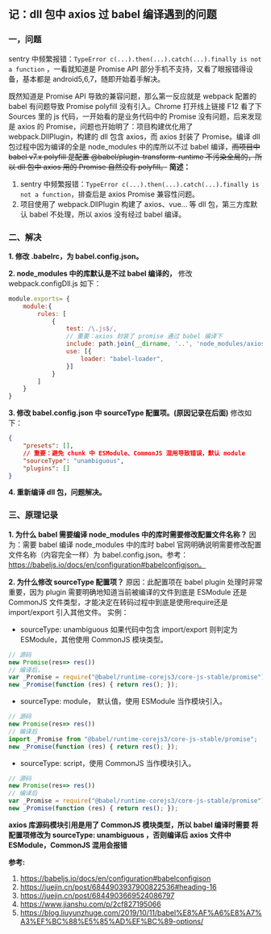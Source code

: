 <!--
 * @Author: monai
 * @Date: 2021-10-14 09:49:17
 * @LastEditors: monai
 * @LastEditTime: 2021-10-14 18:37:19
-->
## 记：dll 包中 axios 过 babel 编译遇到的问题

### 一，问题
sentry 中频繁报错：`TypeError c(...).then(...).catch(...).finally is not a function` ，一看就知道是 Promise API 部分手机不支持，又看了眼报错得设备，基本都是 android5,6,7，随即开始着手解决。

既然知道是 Promise API 导致的兼容问题，那么第一反应就是 webpack 配置的 babel 有问题导致 Promise polyfill 没有引入。Chrome 打开线上链接 F12 看了下 Sources 里的 js 代码，一开始看的是业务代码中的 Promise 没有问题，后来发现是 axios 的 Promise，问题也开始明了：项目构建优化用了 webpack.DllPlugin，构建的 dll 包含 axios，而 axios 封装了 Promise。编译 dll 包过程中因为编译的全是 node_modules 中的库所以不过 babel 编译，~~而项目中 babel v7.x polyfill 是配置 @babel/plugin-transform-runtime 不污染全局的，所以 dll 包中 axios 用的 Promise 自然没有 polyfill。~~
**简述：**
1. sentry 中频繁报错：`TypeError c(...).then(...).catch(...).finally is not a function`，排查后是 axios Promise 兼容性问题。
2. 项目使用了 webpack.DllPlugin 构建了 axios、vue... 等 dll 包，第三方库默认 babel 不处理，所以 axios 没有经过 babel 编译。

### 二、解决
**1. 修改 .babelrc，为 babel.config.json。** 

**2. node_modules 中的库默认是不过 babel 编译的，** 修改 webpack.configDll.js 如下：
``` javascript
module.exports= {
    module:{
        rules: [
            { 
                test: /\.js$/, 
                // 重要：axios 封装了 promise 通过 babel 编译下
                include: path.join(__dirname, '..', 'node_modules/axios'), 
                use: [{
                    loader: "babel-loader",
                }]
            }
        ]
    }
}
```
**3. 修改 babel.config.json 中 sourceType 配置项。(原因记录在后面)** 修改如下：
``` json
{
    "presets": [],
    // 重要：避免 chunk 中 ESModule、CommonJS 混用导致错误，默认 module
    "sourceType": "unambiguous",
    "plugins": []
}
```
**4. 重新编译 dll 包，问题解决。**

### 三、原理记录
**1. 为什么 babel 需要编译 node_modules 中的库时需要修改配置文件名称？**
因为：需要 babel 编译 node_modules 中的库时 babel 官网明确说明需要修改配置文件名称（内容完全一样）为 babel.config.json。参考：https://babeljs.io/docs/en/configuration#babelconfigjson。

**2. 为什么修改 sourceType 配置项？**
原因：此配置项在 babel plugin 处理时非常重要，因为 plugin 需要明确地知道当前被编译的文件到底是 ESModule 还是 CommonJS 文件类型，才能决定在转码过程中到底是使用require还是import/export 引入其他文件。
实例：
 - sourceType: unambiguous 如果代码中包含 import/export 则判定为 ESModule，其他使用 CommonJS 模块类型。
``` javascript
// 源码
new Promise(res=> res())
// 编译后，
var _Promise = require("@babel/runtime-corejs3/core-js-stable/promise");
new _Promise(function (res) { return res(); });
```
- sourceType: module， 默认值，使用 ESModule 当作模块引入。
``` javascript
// 源码
new Promise(res=> res())
// 编译后
import _Promise from "@babel/runtime-corejs3/core-js-stable/promise";
new _Promise(function (res) { return res(); });
```
- sourceType: script，使用 CommonJS 当作模块引入。
``` javascript
// 源码
new Promise(res=> res())
// 编译后
var _Promise = require("@babel/runtime-corejs3/core-js-stable/promise");
new _Promise(function (res) { return res(); });
```
**axios 库源码模块引用是用了 CommonJS 模块类型，所以 babel 编译时需要 将配置项修改为 sourceType: unambiguous ，否则编译后 axios 文件中 ESModule，CommonJS 混用会报错**



**参考:**
1. https://babeljs.io/docs/en/configuration#babelconfigjson
2. https://juejin.cn/post/6844903937900822536#heading-16
3. https://juejin.cn/post/6844903669524086797
4. https://www.jianshu.com/p/2cf827195066
5. https://blog.liuyunzhuge.com/2019/10/11/babel%E8%AF%A6%E8%A7%A3%EF%BC%88%E5%85%AD%EF%BC%89-options/